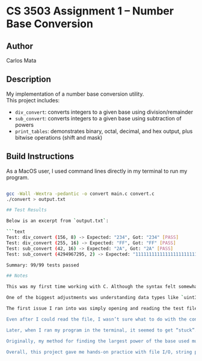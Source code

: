 # CS 3503 Assignment 1 – Number Base Conversion

## Author
Carlos Mata

## Description
My implementation of a number base conversion utility.  
This project includes:
- `div_convert`: converts integers to a given base using division/remainder
- `sub_convert`: converts integers to a given base using subtraction of powers
- `print_tables`: demonstrates binary, octal, decimal, and hex output, plus bitwise operations (shift and mask)

## Build Instructions

As a MacOS user, I used command lines directly in my terminal to run my program. 

```bash

gcc -Wall -Wextra -pedantic -o convert main.c convert.c
./convert > output.txt

## Test Results

Below is an excerpt from `output.txt`:

```text
Test: div_convert (156, 8) -> Expected: "234", Got: "234" [PASS]
Test: div_convert (255, 16) -> Expected: "FF", Got: "FF" [PASS]
Test: sub_convert (42, 16) -> Expected: "2A", Got: "2A" [PASS]
Test: sub_convert (4294967295, 2) -> Expected: "11111111111111111111111111111111", Got: "11111111111111111111111111111111" [PASS]

Summary: 99/99 tests passed

## Notes

This was my first time working with C. Although the syntax felt somewhat similar to Java, which I have more experience in, the project still brought challenges that I wasn’t expecting.  

One of the biggest adjustments was understanding data types like `uint32_t`. Since C is closer to a "talk to the metal" language, concepts such as signed vs. unsigned integers and fixed-width integer types were new to me. I had to research how these work, and especially how they behave at their limits (for example: uint32_t` max value = 4,294,967,295).  

The first issue I ran into was simply opening and reading the test file. At first, my program couldn’t find it, and the fix turned out to be just moving the test file into my project folder. However, debugging this problem taught me more about how C handles file operations like opening, reading, and closing files. This is an area I didn't have to much experience in so I am glad I was able to be exposed to this. 

Even after I could read the file, I wasn’t sure what to do with the contents. I learned that "reading a file" in C only loads the text into memory, but I still needed to tell the program how to interpret it. This led me to research and eventually understand what tokenizing is. Tokenizing is where the program breaks each line into parts (like function name, number, base, expected output). This took a lot of trial and error, but it eventually started working.  

Later, when I ran my program in the terminal, it seemed to get “stuck”. It would print a few results and then stop. I assumed the issue was in my `main.c` loops, so I spent hours inserting debug lines. To my surprise, the bug was actually in my `convert.c` file, specifically in the `sub_convert` method.  

Originally, my method for finding the largest power of the base used multiplication. But with large values, multiplying pushed the number over the `uint32_t` limit, which caused it to “wrap around” to 0. This locked the loop into an infinite cycle. After researching, I discovered a safer way: instead of multiplying first, I used division to check whether the next multiplication would overflow. This fixed the problem and taught me a valuable lesson about overflow in C.  

Overall, this project gave me hands-on practice with file I/O, string parsing, base conversion algorithms, and the quirks of C’s fixed-width integer types. It was frustrating at times, but each bug I hit pushed me to learn more and get a deeper understanding of the language.

